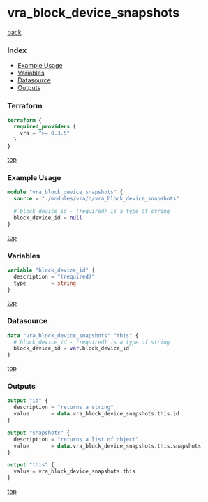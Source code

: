 # vra_block_device_snapshots

[back](../vra.md)

### Index

- [Example Usage](#example-usage)
- [Variables](#variables)
- [Datasource](#datasource)
- [Outputs](#outputs)

### Terraform

```terraform
terraform {
  required_providers {
    vra = ">= 0.3.5"
  }
}
```

[top](#index)

### Example Usage

```terraform
module "vra_block_device_snapshots" {
  source = "./modules/vra/d/vra_block_device_snapshots"

  # block_device_id - (required) is a type of string
  block_device_id = null
}
```

[top](#index)

### Variables

```terraform
variable "block_device_id" {
  description = "(required)"
  type        = string
}
```

[top](#index)

### Datasource

```terraform
data "vra_block_device_snapshots" "this" {
  # block_device_id - (required) is a type of string
  block_device_id = var.block_device_id
}
```

[top](#index)

### Outputs

```terraform
output "id" {
  description = "returns a string"
  value       = data.vra_block_device_snapshots.this.id
}

output "snapshots" {
  description = "returns a list of object"
  value       = data.vra_block_device_snapshots.this.snapshots
}

output "this" {
  value = vra_block_device_snapshots.this
}
```

[top](#index)